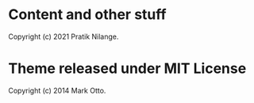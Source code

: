 # Content and other stuff

Copyright (c) 2021 Pratik Nilange.

# Theme released under MIT License

Copyright (c) 2014 Mark Otto.